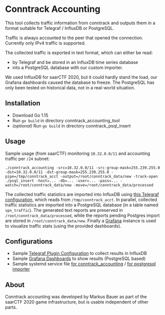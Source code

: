 Conntrack Accounting
====================

This tool collects traffic information from conntrack and outputs them in a format suitable for Telegraf / InfluxDB or PostgreSQL.

Traffic is always accounted to the peer that opened the connection. Currently only IPv4 traffic is supported.

The collected traffic is exported in text format, which can either be read:
- by Telegraf and be stored in an InfluxDB time series database
- into a PostgreSQL database with our custom importer.

We used InfluxDB for saarCTF 2020, but it could hardly stand the load, our Grafana dashboards caused the database to freeze. 
The PostgreSQL has only been tested on historical data, not in a real-world situation. 


Installation
------------
- Download Go 1.15
- Run `go build` in directory conntrack_accounting_tool
- *(optional)* Run `go build` in directory conntrack_psql_insert


Usage
-----
Sample usage (from saarCTF) monitoring `10.32.0.0/11` and accounting traffic per `/24` subnet:

```
./conntrack_accounting -src=10.32.0.0/11 -src-group-mask=255.239.255.0 -dst=10.32.0.0/11 -dst-group-mask=255.239.255.0 -pipe=/tmp/conntrack_acct -output=/root/conntrack_data/new -track-open
./psql_insert -host=... -db=... -user=... -pass=... -watch=/root/conntrack_data/new -move=/root/conntrack_data/processed
```

The collected traffic statistics are imported into InfluxDB using [this Telegraf configuration](configs/telegraf_conntrack_acct.conf), which reads from `/tmp/conntrack_acct`. 
In parallel, collected traffic statistics are imported into a PostgreSQL database (in a table named `vpn_traffic`).
The generated text reports are preserved in `/root/conntrack_data/processed`, while the reports pending Postgres import are stored in `/root/conntrack_data/new`.
Finally a [Grafana](https://grafana.com/) instance is used to visualize traffic stats (using the provided dashboards).



Configurations
--------------
- Sample [Telegraf Plugin Configuration](configs/telegraf_conntrack_acct.conf) to collect results in InfluxDB
- Sample [Grafana Dashboards](configs/) to show results (PostgreSQL based)
- Sample systemd service file [for conntrack_accounting](configs/conntrack_accounting.service) / [for postgresql importer](configs/conntrack_psql_insert.service)


About
-----
Conntrack accounting was developed by Markus Bauer as part of the saarCTF 2020 game infrastructure, but is usable independent of other parts. 
